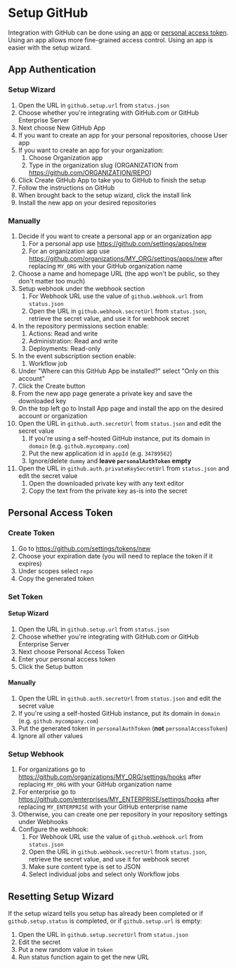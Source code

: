 # Setup GitHub

Integration with GitHub can be done using an [app](#app-authentication) or [personal access token](#personal-access-token). Using an app allows more fine-grained access control. Using an app is easier with the setup wizard.

## App Authentication

### Setup Wizard

1. Open the URL in `github.setup.url` from `status.json`
2. Choose whether you're integrating with GitHub.com or GitHub Enterprise Server
3. Next choose New GitHub App
4. If you want to create an app for your personal repositories, choose User app
5. If you want to create an app for your organization:
   1. Choose Organization app
   2. Type in the organization slug (ORGANIZATION from https://github.com/ORGANIZATION/REPO)
6. Click Create GitHub App to take you to GitHub to finish the setup
7. Follow the instructions on GitHub
8. When brought back to the setup wizard, click the install link
9. Install the new app on your desired repositories

### Manually

1. Decide if you want to create a personal app or an organization app
    1. For a personal app use https://github.com/settings/apps/new
    2. For an organization app use https://github.com/organizations/MY_ORG/settings/apps/new after replacing `MY_ORG` with your GitHub organization name
2. Choose a name and homepage URL (the app won't be public, so they don't matter too much)
3. Setup webhook under the webhook section
    1. For Webhook URL use the value of `github.webhook.url` from `status.json`
    2. Open the URL in `github.webhook.secretUrl` from `status.json`, retrieve the secret value, and use it for webhook secret
4. In the repository permissions section enable:
    1. Actions: Read and write
    2. Administration: Read and write
    3. Deployments: Read-only
5. In the event subscription section enable:
    1. Workflow job
6. Under "Where can this GitHub App be installed?" select "Only on this account"
7. Click the Create button
8. From the new app page generate a private key and save the downloaded key
9. On the top left go to Install App page and install the app on the desired account or organization
10. Open the URL in `github.auth.secretUrl` from `status.json` and edit the secret value
    1. If you're using a self-hosted GitHub instance, put its domain in `domain` (e.g. `github.mycompany.com`)
    2. Put the new application id in `appId` (e.g. `34789562`)
    3. Ignore/delete `dummy` and **leave `personalAuthToken` empty**
11. Open the URL in `github.auth.privateKeySecretUrl` from `status.json` and edit the secret value
    1. Open the downloaded private key with any text editor
    2. Copy the text from the private key as-is into the secret

## Personal Access Token

### Create Token

1. Go to https://github.com/settings/tokens/new
2. Choose your expiration date (you will need to replace the token if it expires)
3. Under scopes select `repo`
4. Copy the generated token

### Set Token

#### Setup Wizard

1. Open the URL in `github.setup.url` from `status.json`
2. Choose whether you're integrating with GitHub.com or GitHub Enterprise Server
3. Next choose Personal Access Token
4. Enter your personal access token
5. Click the Setup button

#### Manually

1. Open the URL in `github.auth.secretUrl` from `status.json` and edit the secret value
2. If you're using a self-hosted GitHub instance, put its domain in `domain` (e.g. `github.mycompany.com`)
3. Put the generated token in `personalAuthToken` (**not** `personalAccessToken`)
4. Ignore all other values

### Setup Webhook

1. For organizations go to https://github.com/organizations/MY_ORG/settings/hooks after replacing `MY_ORG` with your GitHub organization name
2. For enterprise go to https://github.com/enterprises/MY_ENTERPRISE/settings/hooks after replacing `MY_ENTERPRISE` with your GitHub enterprise name
3. Otherwise, you can create one per repository in your repository settings under Webhooks
4. Configure the webhook:
    1. For Webhook URL use the value of `github.webhook.url` from `status.json`
    2. Open the URL in `github.webhook.secretUrl` from `status.json`, retrieve the secret value, and use it for webhook secret
    3. Make sure content type is set to JSON
    4. Select individual jobs and select only Workflow jobs

## Resetting Setup Wizard

If the setup wizard tells you setup has already been completed or if `github.setup.status` is completed, or if `github.setup.url` is empty:

1. Open the URL in `github.setup.secretUrl` from `status.json`
2. Edit the secret
3. Put a new random value in `token`
4. Run status function again to get the new URL
